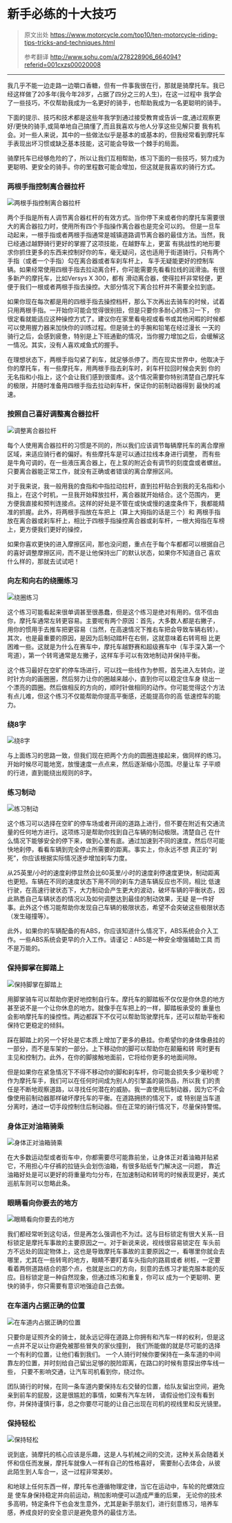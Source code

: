 # 新手必练的十大技巧

> 原文出处 https://www.motorcycle.com/top10/ten-motorcycle-riding-tips-tricks-and-techniques.html
>
> 参考翻译 http://www.sohu.com/a/278228906_664094?referid=001cxzs00020008

---

我几乎不能一边走路一边嚼口香糖，但有一件事我很在行，那就是骑摩托车。我已经这样做了20多年(我今年28岁，占据了四分之三的人生)，在这一过程中
我学会了一些技巧，不仅帮助我成为一名更好的骑手，也帮助我成为一名更聪明的骑手。

下面的提示、技巧和技术都是这些年我学到通过接受教育或告诉一度,通过观察更好/更快的骑手,或简单地自己搞懂了,而且我喜欢与他人分享这些见解只要
我有机会。对一些人来说，其中的一些做法似乎是基本的或基本的，但我经常看到摩托车手表现出坏习惯或缺乏基本技能，这可能会导致一个棘手的局面。

骑摩托车已经够危险的了，所以让我们互相帮助，练习下面的一些技巧，努力成为更聪明、更安全的骑手。你的里程数可能会增加，但这就是我喜欢的骑行方式。

### 两根手指控制离合器拉杆

![两根手指控制离合器拉杆](https://cdn.jsdelivr.net/gh/AzureFatty/MoYouClubPic@master/2021/20210401162316.jpg)

两个手指是所有人调节离合器杠杆的有效方式。当你停下来或者你的摩托车需要很大的离合器拉力时，使用所有四个手指操作离合器也是完全可以的。
但是一旦车动起来，一根手指或者两根手指通常是城镇道路调节离合器的最佳方法。当然，我已经通过越野骑行更好的掌握了这项技能，在越野车上，更富
有挑战性的地形要求你抓住更多的东西来控制好你的车，毫无疑问，这也适用于街道骑行。只有两个手指（或者一个手指）勾在离合器或者车刹车杆上，
车手无疑能更好的控制车辆。如果经常使用四根手指去拉动离合杆，你可能需要先看看拉线的润滑油。有很多新产的摩托车，比如Versys X 300，都有
滑动离合器，使得拉杆非常轻便，更便于我们一根或者两根手指去操控。大部分情况下离合拉杆并不需要全拉到底。

如果你现在每次都是用的四根手指去操控档杆，那么下次再出去骑车的时候，试着只用两根手指。一开始你可能会觉得很别扭，但是只要你多耐心的练习一下，
你很定看就能适应这种操控方式了。建议你在家里看电视或看书或其他闲暇的时候都可以使用握力器来加快你的训练过程。但是骑士的手腕和铅笔在经过漫长
一天的骑行之后，会感到疲惫，特别是上下班通勤的情况，当你握力增加之后，会缓解这一情况。其实，没有人喜欢咸鱼式的握手。

在理想状态下，两根手指勾紧了刹车，就足够杀停了。而在现实世界中，他取决于你的摩托车，有一些摩托车，用两根手指去刹车时，刹车杆拉回时候会夹到
你的无名指和小指上，这个会让我们感到很蛋疼。这个情况需要你特别清楚自己摩托车的极限，并随时准备用四根手指去拉动刹车杆，保证你的前制动器得到
最快的减速。

### 按照自己喜好调整离合器拉杆

![调整离合器拉杆](https://ae01.alicdn.com/kf/HTB1Xlh3bELrK1Rjy1zb5jcenFXaB.gif)

每个人使用离合器拉杆的习惯是不同的，所以我们应该调节每辆摩托车的离合摩擦区域，来适应骑行者的偏好。有些摩托车是可以通过拉线本身进行调整，
而有些是牛角可调的，在一些液压离合器上，在上泵的附近会有调节的刻度盘或者螺丝。只要离合器能正常工作，就没有正确或者错误的离合摩擦区间。

对于我来说，我一般用我的食指和中指拉动拉杆，直到拉杆贴合到我的无名指和小指上，在这个时机，一旦我开始释放拉杆，离合器就开始结合。这个范围内，
更方便我直接和预判连接点。这样的好处是不管在或快或慢的速度条件下，我都能精准的抓握。此外，将两根手指放在车把上（算上大拇指的话是三个）和
两根手指放在离合器或刹车杆上，相比于四根手指操控离合器或刹车杆，一根大拇指在车榜上，更方便我们更好的操控，


如果你喜欢更快的进入摩擦区间，那也没问题，重点在于每个车都都可以根据自己的喜好调整摩擦区间，而不是让他保持出厂的默认状态，如果你不知道自己
喜欢什么样的，那就去试试吧！

### 向左和向右的绕圈练习

![绕圈练习](https://ae01.alicdn.com/kf/HTB1d7X8bzvuK1Rjy0Fa5jX2aVXao.gif)

这个练习可能看起来很单调甚至很愚蠢，但是这个练习是绝对有用的。信不信由你，摩托车通常左转更容易。主要呢有两个原因：首先，大多数人都是右撇子，
用你的惯用手去推车把更容易（当然，在高速情况下推右车把会导致车辆右转）。其次，也是最重要的原因，是因为后制动踏杆在右侧，这就意味着右转弯相
比更困难一些。这就是为什么在赛车中，摩托车越野赛和超级赛车中（车手深入第一个弯道），第一个转弯通常是左撇子，这样车手可以有效地制动并保持平衡。

这个练习最好在空旷的停车场进行，可以找一些线作为参照，首先进入左转向，逆时针方向的画圈圈，然后努力让你的圈越来越小，直到你可以稳定住车身
绕出一个漂亮的圆圈。然后做相反的方向的，顺时针做相同的动作。你可能觉得这个方法有点儿难，但这个练习不仅能帮助你提高平衡感，还能提高你的高
低速控车的能力。

### 绕8字

![绕8字](https://puui.qpic.cn/fans_admin/0/3_1322100033_1556171269424/0)

与上面练习的思路一致，但我们现在把两个方向的圆圈连接起来，做同样的练习。开始时候尽可能地宽，放慢速度一点点来，然后逐渐缩小范围。尽量让车
子平顺的行进，直到能绕出规则的8字。

### 练习制动

![练习制动](https://ae01.alicdn.com/kf/HTB10WhZbyzxK1Rjy1zk5jaHrVXaQ.gif)

这个练习可以选择在空旷的停车场或者开阔的道路上进行，但不要在附近有交通流量的任何地方进行。这项练习是帮助你找到自己车辆的制动极限。清楚自己
在什么情况下能够安全的停下来，做到心里有底。通过加速到不同的速度，然后尽可能快地刹停，看看车辆到完全停止所需要的距离。事实上，你永远不想
真正的“刹死”，你应该根据实际情况逐步增加刹车力度。

从25英里/小时的速度刹停显然会比60英里/小时的速度刹停速度更快，制动距离也更短。车辆在不同的速度状态下用不同的刹车力道车辆反应也不同，相比
低速行驶，在高速行驶状态下，大力制动会产生更大的波动，破坏车辆的平衡状态，因此熟悉自己车辆状态的情况以及如何调整达到最佳的制动效果，无疑
是一件好事。此外这个练习能帮助你发现自己车辆的极限状态，希望不会突破这些极限状态（发生碰撞等）。

此外，如果你的车辆配备的有ABS，你应该知道什么情况下，ABS系统会介入工作。一些ABS系统会更早的介入工作。请谨记：ABS是一种安全增强辅助工具
而不是万能的。

### 保持脚掌在脚踏上

![保持脚掌在脚踏上](https://cdn.jsdelivr.net/gh/AzureFatty/MoYouClubPic@master/2021/20210401162450.jpg)

用脚掌骑车可以帮助你更好地控制自行车。摩托车的脚踏板不仅仅是你休息的地方甚至说不是一个让你休息的地方。就像手在车把上的一样，脚踏板承受的
重量也会影响摩托车的操控性。两边都踩下不仅可以帮助驾驶摩托车，还可以帮助平衡和保持它更稳定的倾斜。

踩在脚踏上的另一个好处是它本质上增加了更多的悬挂。你希望你的身体像悬挂的一部分，而不是车架的一部分。上下移动你的脚可以帮助你在颠簸和转
弯时更有主见和控制力。此外，在你的脚接触地面前，它将给你更多的地面间隙。

但是如果你在紧急情况下不得不移动你的脚和刹车杆，你可能会损失多少毫秒呢？作为摩托车手，我们可以在任何时间成为别人的引擎盖的装饰品，所以我
们的责任是不断地观察道路，以寻找任何潜在的威胁。我一直使用后制动器，因为它不会像使用前制动器那样破坏摩托车的平衡。在道路拥挤的情况下，或
特别是当车道分离时，通过一切手段控制住后制动器。但在正常的骑行情况下，尽量保持警惕。

### 身体正对油箱骑乘

![身体正对油箱骑乘](https://cdn.jsdelivr.net/gh/AzureFatty/MoYouClubPic@master/2021/20210401162440.jpg)

在大多数运动型或者街车中，你都需要尽可能靠前坐，让身体正对着油箱并贴紧它，不用担心牛仔裤的拉链头会划伤油箱，有很多贴纸专门解决这一问题，
靠近油箱好处是可以更好的将重量均匀分布，在加速制动和转弯的时候表现更好，美式巡航车则可以忽略此条。

### 眼睛看向你要去的地方

![眼睛看向你要去的地方](https://ae01.alicdn.com/kf/HTB1uS2RI7PoK1RjSZKbq6x1IXXal.jpg)

我们都经常听到这句话，但是再怎么强调也不为过。这与目标锁定有很大关系--目标锁定是摩托车事故的主要原因之一。对于新说来说，视线很容易锁定在
车头前方不远处的固定物体上，这也是导致摩托车事故的主要原因之一，看哪里你就会去哪里，尤其在一些转弯的地方，眼睛不要盯着车头指向的路肩或者
树桩，一定要看着两侧道路结合的那个点，也就是出口的方向，刻意的去练习才能克服本能的反应。目标锁定是一种自然现象，但通过练习和重复，你可以
成为一个更聪明、更快的骑手，你只需要有意识地强迫自己去做。


### 在车道内占据正确的位置

![在车道内占据正确的位置](https://cdn.jsdelivr.net/gh/AzureFatty/MoYouClubPic@master/2021/20210401162502.jpg)

只要你是证照齐全的骑士，就永远记得在道路上你拥有和汽车一样的权利，但是这一点并不足以让你避免被那些冒失的家伙撞到，
我们所能做的就是尽可能的选择一个有利的位置，让他们看到我们。
一个人骑行时候你要保持在一条车道的中间靠左的位置，并时刻给自己留出足够的脱险距离，在路口的时候有意探出停车线一些，
只要不影响交通，让汽车司机看到你，绕过你。

团队骑行的时候，在同一条车道内要保持左右交替的位置，给队友留出空间，避免亲到前车的屁股，这是很尴尬的事情，如果有汽车左转，
请假设他们没有看到你，并保持谨慎行事，总之你要尽可能的让自己出现在司机的视线里和反光镜里。

### 保持轻松

![保持轻松](https://cdn.jsdelivr.net/gh/AzureFatty/MoYouClubPic@master/2021/20210401162513.jpg)

说到底，骑摩托的核心应该是乐趣，这是人与机械之间的交流，这种关系会随着关怀和信任而发展，摩托车就像人一样有自己的性格喜好，
需要耐心去体会，从彼此陌生到人车合一，这一过程非常美妙。

和地球上任何东西一样，摩托车也遵循物理定律，当它在运动中，车轮的陀螺效应是 使车身保持稳定并向前运动，稍加影响便可以造成严重的后果，
无论你的技术多高明，特定条件下也会发生意外，尤其是新手朋友们，进行刻意练习，培养车感，养成良好的安全意识是避免意外的最佳方法。